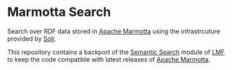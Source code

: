# Marmotta Search

Search over RDF data stored in [Apache Marmotta](http://marmotta.apache.org/) using the infrastrcuture
provided by [Solr](http://lucene.apache.org/solr/).

This repository contains a backport of the [Semantic Search](https://bitbucket.org/srfgkmt/lmf/wiki/Module-Semantic-Search) 
module of [LMF](https://bitbucket.org/srfgkmt/lmf) to keep the code compatible with latest releases of 
[Apache Marmotta](http://marmotta.apache.org/).

